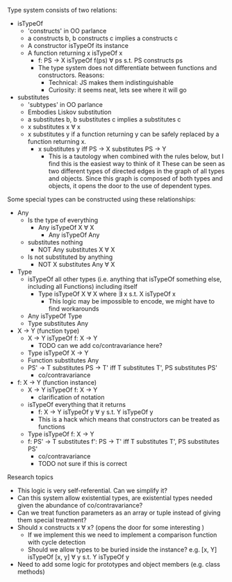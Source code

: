 Type system consists of two relations:
- isTypeOf
  - 'constructs' in OO parlance
  - a constructs b, b constructs c implies a constructs c
  - A constructor isTypeOf its instance
  - A function returning x isTypeOf x
    - f: PS -> X isTypeOf f(ps) ∀ ps s.t. PS constructs ps
    - The type system does not differentiate between functions and constructors. Reasons:
      - Technical: JS makes them indistinguishable
      - Curiosity: it seems neat, lets see where it will go
- substitutes
  - 'subtypes' in OO parlance
  - Embodies Liskov substitution
  - a substitutes b, b substitutes c implies a substitutes c
  - x substitutes x ∀ x
  - x substitutes y if a function returning y can be safely replaced by a function returning x.
    - x substitutes y iff PS -> X substitutes PS -> Y
      - This is a tautology when combined with the rules below, but I find this is the easiest way to think of it
These can be seen as two different types of directed edges in the graph of all types and objects.
Since this graph is composed of both types and objects, it opens the door to the use of dependent types.

Some special types can be constructed using these relationships:
- Any
  - Is the type of everything
    - Any isTypeOf X ∀ X
      - Any isTypeOf Any
  - substitutes nothing
    - NOT Any substitutes X ∀ X
  - Is not substituted by anything
    - NOT X substitutes Any ∀ X
- Type
  - isTypeOf all other types (i.e. anything that isTypeOf something else, including all Functions) including itself
    - Type isTypeOf X ∀ X where ∃ x s.t. X isTypeOf x
      - This logic may be impossible to encode, we might have to find workarounds
  - Any isTypeOf Type
  - Type substitutes Any
- X -> Y (function type)
  - X -> Y isTypeOf f: X -> Y
    - TODO can we add co/contravariance here?
  - Type isTypeOf X -> Y
  - Function substitutes Any
  - PS' -> T substitutes PS -> T' iff T substitutes T', PS substitutes PS'
    - co/contravariance
- f: X -> Y (function instance)
  - X -> Y isTypeOf f: X -> Y
    - clarification of notation
  - isTypeOf everything that it returns
    - f: X -> Y isTypeOf y ∀ y s.t. Y isTypeOf y
    - This is a hack which means that constructors can be treated as functions
  - Type isTypeOf f: X -> Y
  - f: PS' -> T substitutes f': PS -> T' iff T substitutes T', PS substitutes PS'
    - co/contravariance
    - TODO not sure if this is correct


Research topics
- This logic is very self-referential. Can we simplify it?
- Can this system allow existential types, are existential types needed given the abundance of co/contravariance?
- Can we treat function parameters as an array or tuple instead of giving them special treatment?
- Should x constructs x ∀ x? (opens the door for some interesting )
  - If we implement this we need to implement a comparison function with cycle detection
  - Should we allow types to be buried inside the instance? e.g. [x, Y] isTypeOf [x, y] ∀ y s.t. Y isTypeOf y
- Need to add some logic for prototypes and object members (e.g. class methods)
